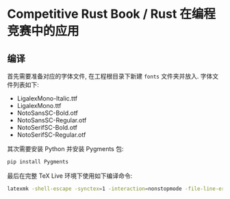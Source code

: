 # Competitive Rust Book / Rust 在编程竞赛中的应用

## 编译

首先需要准备对应的字体文件, 在工程根目录下新建 `fonts` 文件夹并放入. 字体文件列表如下:

- LigalexMono-Italic.ttf
- LigalexMono.ttf
- NotoSansSC-Bold.otf
- NotoSansSC-Regular.otf
- NotoSerifSC-Bold.otf
- NotoSerifSC-Regular.otf

其次需要安装 Python 并安装 Pygments 包:

```bash
pip install Pygments
```

最后在完整 TeX Live 环境下使用如下编译命令:

```bash
latexmk -shell-escape -synctex=1 -interaction=nonstopmode -file-line-error -xelatex crbook.tex
```
